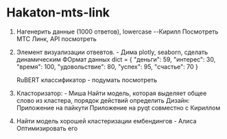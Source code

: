 # Hakaton-mts-link

1. Нагенерить данные (1000 ответов), lowercase --Кирилл
   Посмотреть МТС Линк, API посмотреть

2. Элемент визуализации отвевтов. - Дима plotly, seaborn, сделать динамическим
   ФОрмат данных 
   dict = {
     "деньги": 59,
     "интерес": 30,
     "время": 100,
     "удовольствие": 80,
     "успех": 95,
     "счастье": 70
     }

   RuBERT классификатор - подумать посмотреть

3. Класторизатор: - Миша
   Найти модель, которая выделяет общее слово из кластера, порядок действий определить
   Дизайн: Приложение на пайкути
   Приложение на pyqt совместно с Кириллом
   

5. Найти модель хорошей кластеризации ембендингов - Алиса
   Оптимизировать его



